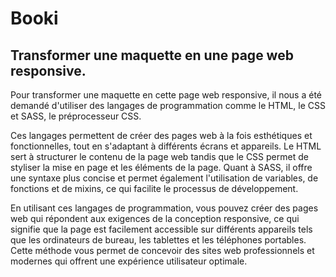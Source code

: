 # Booki
## Transformer une maquette en une page web responsive.

Pour transformer une maquette en cette page web responsive, il nous a été demandé d'utiliser des langages de programmation comme le HTML, le CSS et SASS, le préprocesseur CSS.

Ces langages permettent de créer des pages web à la fois esthétiques et fonctionnelles, tout en s'adaptant à différents écrans et appareils. Le HTML sert à structurer le contenu de la page web tandis que le CSS permet de styliser la mise en page et les éléments de la page. Quant à SASS, il offre une syntaxe plus concise et permet également l'utilisation de variables, de fonctions et de mixins, ce qui facilite le processus de développement.

En utilisant ces langages de programmation, vous pouvez créer des pages web qui répondent aux exigences de la conception responsive, ce qui signifie que la page est facilement accessible sur différents appareils tels que les ordinateurs de bureau, les tablettes et les téléphones portables. Cette méthode vous permet de concevoir des sites web professionnels et modernes qui offrent une expérience utilisateur optimale.
